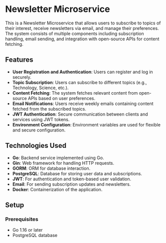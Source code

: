 # Newsletter Microservice

This is a Newsletter Microservice that allows users to subscribe to topics of their interest, receive newsletters via email, and manage their preferences. The system consists of multiple components including subscription handling, email sending, and integration with open-source APIs for content fetching.

## Features

- **User Registration and Authentication**: Users can register and log in securely.
- **Topic Subscription**: Users can subscribe to different topics (e.g., Technology, Science, etc.).
- **Content Fetching**: The system fetches relevant content from open-source APIs based on user preferences.
- **Email Notifications**: Users receive weekly emails containing content fetched from the subscribed topics.
- **JWT Authentication**: Secure communication between clients and services using JWT tokens.
- **Environment Configuration**: Environment variables are used for flexible and secure configuration.

## Technologies Used

- **Go**: Backend service implemented using Go.
- **Gin**: Web framework for handling HTTP requests.
- **GORM**: ORM for database interaction.
- **PostgreSQL**: Database for storing user data and subscriptions.
- **JWT**: For authentication and token-based user validation.
- **Email**: For sending subscription updates and newsletters.
- **Docker**: Containerization of the application.

## Setup

### Prerequisites

- Go 1.16 or later
- PostgreSQL database


